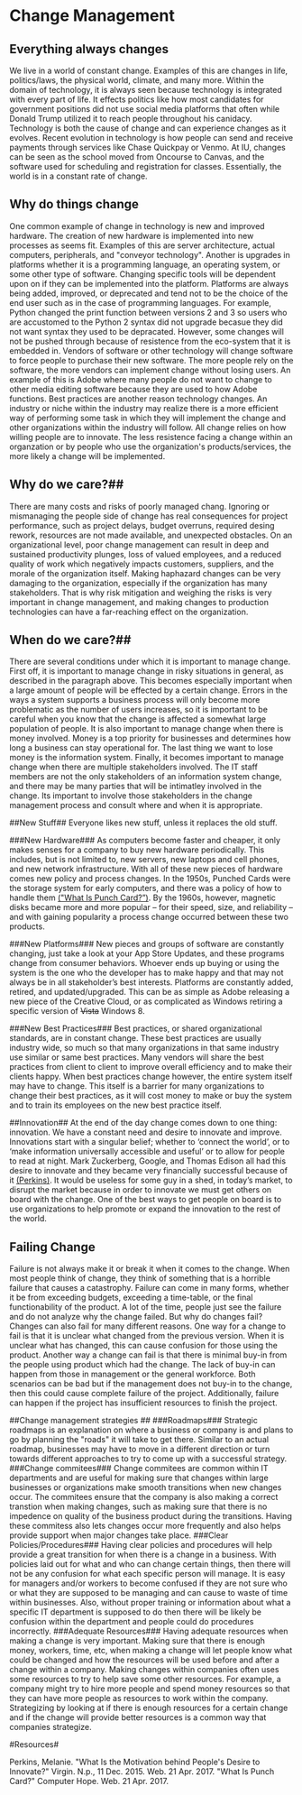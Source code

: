 # Change Management #

## Everything always changes ##
We live in a world of constant change. Examples of this are changes in life, politics/laws, the physical world, climate, and many more. Within the domain of technology, it is always seen because technology is integrated with every part of life. It effects politics like how most candidates for government positions did not use social media platforms that often while Donald Trump utilized it to reach people throughout his canidacy. Technology is both the cause of change and can experience changes as it evolves. Recent evolution in technology is how people can send and receive payments through services like Chase Quickpay or Venmo. At IU, changes can be seen as the school moved from Oncourse to Canvas, and the software used for scheduling and registration for classes. Essentially, the world is in a constant rate of change. 

## Why do things change ##
One common example of change in technology is new and improved hardware. The creation of new hardware is implemented into new processes as seems fit. Examples of this are server architecture, actual computers, peripherals, and "conveyor technology". Another is upgrades in platforms whether it is a programming language, an operating system, or some other type of software. Changing specific tools will be dependent upon on if they can be implemented into the platform. Platforms are always being added, improved, or deprecated and tend not to be the choice of the end user such as in the case of programming languages. For example, Python changed the print function between versions 2 and 3 so users who are accustomed to the Python 2 syntax did not upgrade becasue they did not want syntax they used to be depracated. However, some changes will not be pushed through because of resistence from the eco-system that it is embedded in. Vendors of software or other technology will change software to force people to purchase their new software. The more people rely on the software, the more vendors can implement change without losing users. An example of this is Adobe where many people do not want to change to other media editing software because they are used to how Adobe functions. Best practices are another reason technology changes. An industry or niche within the industry may realize there is a more efficient way of performing some task in which they will implement the change and other organizations within the industry will follow. All change relies on how willing people are to innovate. The less resistence facing a change within an organzation or by people who use the organization's products/services, the more likely a change will be implemented.

## Why do we care?##
There are many costs and risks of poorly managed chang. Ignoring or mismanaging the people side of change has real consequences for project performance, such as project delays, budget overruns, required desing rework, resources are not made available, and unexpected obstacles. On an organizational level, poor change management can result in deep and sustained productivity plunges, loss of valued employees, and a reduced quality of work which negatively impacts customers, suppliers, and the morale of the organization itself. Making haphazard changes can be very damaging to the organization, especially if the organization has many stakeholders. That is why risk mitigation and weighing the risks is very important in change management, and making changes to production technologies can have a far-reaching effect on the organization. 

## When do we care?##
There are several conditions under which it is important to manage change. First off, it is important to manage change in risky situations in general, as described in the paragraph above. This becomes especially important when a large amount of people will be effected by a certain change. Errors in the ways a system supports a business process will only become more problematic as the number of users increases, so it is important to be careful when you know that the change is affected a somewhat large population of people. It is also important to manage change when there is money involved. Money is a top priority for businesses and determines how long a business can stay operational for. The last thing we want to lose money is the information system. Finally, it becomes important to manage change when there are multiple stakeholders involved. The IT staff members are not the only stakeholders of an information system change, and there may be many parties that will be intimatley involved in the change. Its important to involve those stakeholders in the change management process and consult where and when it is appropriate. 

##New Stuff##
Everyone likes new stuff, unless it replaces the old stuff.

###New Hardware###
As computers become faster and cheaper, it only makes senses for a company to buy new hardware periodically. This includes, but is not limited to, new servers, new laptops and cell phones, and new network infrastructure. With all of these new pieces of hardware comes new policy and process changes. In the 1950s, Punched Cards were the storage system for early computers, and there was a policy of how to handle them [("What Is Punch Card?”)](http://www.computerhope.com/jargon/p/punccard.htm). By the 1960s, however, magnetic disks became more and more popular – for their speed, size, and reliability – and with gaining popularity a process change occurred between these two products. 

###New Platforms###
New pieces and groups of software are constantly changing, just take a look at your App Store Updates, and these programs change from consumer behaviors. Whoever ends up buying or using the system is the one who the developer has to make happy and that may not always be in all stakeholder’s best interests. Platforms are constantly added, retired, and updated/upgraded. This can be as simple as Adobe releasing a new piece of the Creative Cloud, or as complicated as Windows retiring a specific version of <strike>Vista</strike> Windows 8. 

###New Best Practices###
Best practices, or shared organizational standards, are in constant change. These best practices are usually industry wide, so much so that many organizations in that same industry use similar or same best practices. Many vendors will share the best practices from client to client to improve overall efficiency and to make their clients happy. When best practices change however, the entire system itself may have to change. This itself is a barrier for many organizations to change their best practices, as it will cost money to make or buy the system and to train its employees on the new best practice itself. 

##Innovation##
At the end of the day change comes down to one thing: innovation. We have a constant need and desire to innovate and improve. Innovations start with a singular belief; whether to ‘connect the world’, or to ‘make information universally accessible and useful’ or to allow for people to read at night. Mark Zuckerberg, Google, and Thomas Edison all had this desire to innovate and they became very financially successful because of it [(Perkins)]( https://www.virgin.com/disruptors/what-is-the-motivation-behind-people%252525E2%25252580%25252599s-desire-to-innovate). It would be useless for some guy in a shed, in today’s market, to disrupt the market because in order to innovate we must get others on board with the change. One of the best ways to get people on board is to use organizations to help promote or expand the innovation to the rest of the world.


## Failing Change ##
Failure is not always make it or break it when it comes to the change. When most people think of change, they think of something that is a horrible failure that causes a catastrophy. Failure can come in many forms, whether it be from exceeding budgets, exceeding a time-table, or the final functionability of the product. A lot of the time, people just see the failure and do not analyze why the change failed. But why do changes fail? Changes can also fail for many different reasons. One way for a change to fail is that it is unclear what changed from the previous version. When it is unclear what has changed, this can cause confusion for those using the product. Another way a change can fail is that there is minimal buy-in from the people using product which had the change. The lack of buy-in can happen from those in management or the general workforce. Both scenarios can be bad but if the management does not buy-in to the change, then this could cause complete failure of the project. Additionally, failure can happen if the project has insufficient resources to finish the project. 

##Change management strategies ##
###Roadmaps###
Strategic roadmaps is an explanation on where a business or company is and plans to go by planning the "roads" it will take to get there. Similar to an actual roadmap, businesses may have to move in a different direction or turn towards different approaches to try to come up with a successful strategy.  
###Change commitees###
Change commitees are common within IT departments and are useful for making sure that changes within large businesses or organizations make smooth transitions when new changes occur.  The commitees ensure that the company is also making a correct transtion when making changes, such as making sure that there is no impedence on quality of the business product during the transitions. Having these commitess also lets changes occur more frequently and also helps provide support when major changes take place.
###Clear Policies/Procedures###
Having clear policies and procedures will help provide a great transition for when there is a change in a business.  With policies laid out for what and who can change certain things, then there will not be any confusion for what each specific person will manage.  It is easy for managers and/or workers to become confused if they are not sure who or what they are supposed to be managing and can cause to waste of time within businesses.  Also, without proper training or information about what a specific IT department is supposed to do then there will be likely be confusion within the department and people could do procedures incorrectly.
###Adequate Resources###
Having adequate resources when making a change is very important.  Making sure that there is enough money, workers, time, etc, when making a change will let people know what could be changed and how the resources will be used before and after a change within a company. Making changes within companies often uses some resources to try to help save some other resources.  For example, a company might try to hire more people and spend money resources so that they can have more people as resources to work within the company. Strategizing by looking at if there is enough resources for a certain change and if the change will provide better resources is a common way that companies strategize.

#Resources#

Perkins, Melanie. "What Is the Motivation behind People's Desire to Innovate?" Virgin. N.p., 11 Dec. 2015. Web. 21 Apr. 2017.
"What Is Punch Card?" Computer Hope. Web. 21 Apr. 2017.
